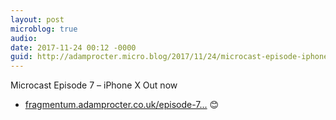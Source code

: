 ```yaml
---
layout: post
microblog: true
audio: 
date: 2017-11-24 00:12 -0000
guid: http://adamprocter.micro.blog/2017/11/24/microcast-episode-iphone.html
---
```

Microcast 
Episode 7 – iPhone X
Out now
- [fragmentum.adamprocter.co.uk/episode-7...](http://fragmentum.adamprocter.co.uk/episode-7-iphone-x/)
😊
